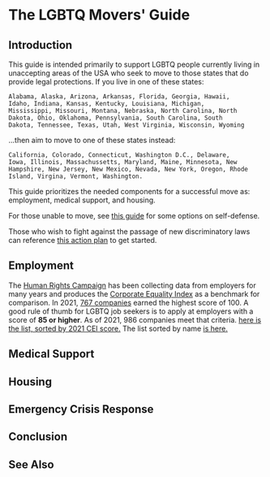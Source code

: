 The LGBTQ Movers' Guide
=======================

Introduction
------------

This guide is intended primarily to support LGBTQ people currently
living in unaccepting areas of the USA who seek to move to those
states that do provide legal protections.  If you live in one of these
states:

    Alabama, Alaska, Arizona, Arkansas, Florida, Georgia, Hawaii,
    Idaho, Indiana, Kansas, Kentucky, Louisiana, Michigan,
    Mississippi, Missouri, Montana, Nebraska, North Carolina, North
    Dakota, Ohio, Oklahoma, Pennsylvania, South Carolina, South
    Dakota, Tennessee, Texas, Utah, West Virginia, Wisconsin, Wyoming

...then aim to move to one of these states instead:

    California, Colorado, Connecticut, Washington D.C., Delaware,
    Iowa, Illinois, Massachussetts, Maryland, Maine, Minnesota, New
    Hampshire, New Jersey, New Mexico, Nevada, New York, Oregon, Rhode
    Island, Virgina, Vermont, Washington.

This guide prioritizes the needed components for a successful move as:
employment, medical support, and housing.

For those unable to move, see [this
guide](https://github.com/fight-against-hate/fight-against-hate/blob/master/manuals/lgbtq-benefits-guide.md)
for some options on self-defense.

Those who wish to fight against the passage of new discriminatory laws
can reference [this action
plan](https://github.com/fight-against-hate/fight-against-hate/blob/master/action-plans/What-You-Can-Do-To-Help-Stop-The-Anti-LGBTQ-Backlash.md)
to get started.


Employment
----------

The [Human Rights Campaign](https://www.hrc.org/) has been collecting
data from employers for many years and produces the [Corporate
Equality
Index](https://www.hrc.org/resources/corporate-equality-index) as a
benchmark for comparison.  In 2021, [767
companies](https://www.hrc.org/resources/best-places-to-work-for-lgbtq-equality-2021)
earned the highest score of 100.  A good rule of thumb for LGBTQ job
seekers is to apply at employers with a score of **85 or higher**.  As
of 2021, 986 companies meet that criteria. [here is the list, sorted
by 2021 CEI
score.](https://github.com/fight-against-hate/fight-against-hate/blob/master/data/CEI-2021-revised-030121_sorted.csv)
The list sorted by name [is
here.](https://github.com/fight-against-hate/fight-against-hate/blob/master/data/CEI-2021-revised-030121.csv)



Medical Support
---------------




Housing
-------




Emergency Crisis Response
-------------------------





Conclusion
----------




See Also
--------
